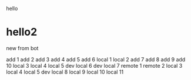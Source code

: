 hello

hello2
=======


new from bot

add 1
add 2
add 3
add 4
add 5
add 6
local 1
local 2
add 7
add 8
add 9
add 10
local 3
local 4
local 5
dev local 6
dev local 7
remote 1
remote 2
local 3
local 4
local 5
dev local 8
local 9
local 10
local 11
